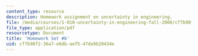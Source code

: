 ```yaml
---
content_type: resource
description: Homework assignment on uncertainty in engineering.
file: /media/courses/1-010-uncertainty-in-engineering-fall-2008/cf7b98f236a7e6dbaef547da9b20434e_homework_06.pdf
file_type: application/pdf
resourcetype: Document
title: 'Homework Set #6'
uid: cf7b98f2-36a7-e6db-aef5-47da9b20434e
---
```

